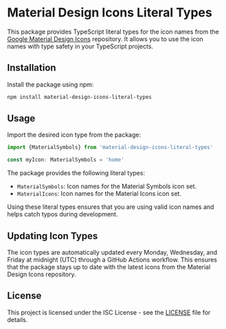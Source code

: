 # Material Design Icons Literal Types

This package provides TypeScript literal types for the icon names from
the [Google Material Design Icons](https://github.com/google/material-design-icons) repository.
It allows you to use the icon names with type safety in your TypeScript projects.

## Installation

Install the package using npm:

```bash
npm install material-design-icons-literal-types
```

## Usage

Import the desired icon type from the package:

```typescript
import {MaterialSymbols} from 'material-design-icons-literal-types'

const myIcon: MaterialSymbols = 'home'
```

The package provides the following literal types:

- `MaterialSymbols`: Icon names for the Material Symbols icon set.
- `MaterialIcons`: Icon names for the Material Icons icon set.

Using these literal types ensures that you are using valid icon names and helps catch typos during development.

## Updating Icon Types

The icon types are automatically updated every Monday, Wednesday, and Friday at midnight (UTC) through a GitHub Actions
workflow.
This ensures that the package stays up to date with the latest icons from the Material Design Icons repository.

## License

This project is licensed under the ISC License - see the [LICENSE](./LICENSE) file for details.
